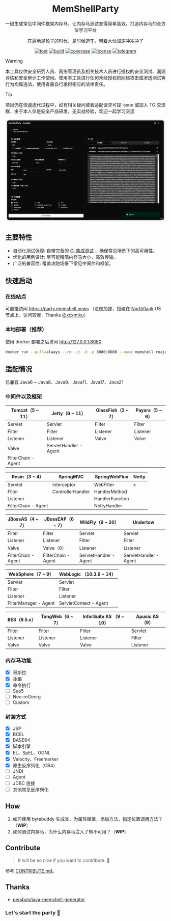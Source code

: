 <div align="center">
<h1 align="center">MemShellParty</h1>

<p>一键生成常见中间件框架内存马，让内存马测试变得简单高效，打造内存马的全方位学习平台</p>
<p>在遍地是轮子的时代，是时候造车，带着大伙加速冲冲冲了</p>

[![test](https://img.shields.io/github/actions/workflow/status/reajason/memshellparty/ci.yaml?label=Test&branch=master&style=flat-square&color=blueviolet)](https://github.com/ReaJason/MemShellParty/actions)
[![build](https://img.shields.io/github/actions/workflow/status/reajason/memshellparty/build.yaml?label=Build&branch=master&style=flat-square&color=blueviolet)](https://github.com/ReaJason/MemShellParty/actions)
[![coverage](https://img.shields.io/endpoint?label=Coverage&url=https://raw.githubusercontent.com/reajason/memshellparty/master/.github/badges/jacoco.json&style=flat-square&color=blueviolet)](https://github.com/ReaJason/MemShellParty/actions)
[![license](https://img.shields.io/github/license/reajason/memshellparty?style=flat-square&label=License&color=blueviolet)](https://github.com/ReaJason/MemShellParty?tab=MIT-1-ov-file)
[![telegram](https://img.shields.io/endpoint?label=TG%E4%BA%A4%E6%B5%81%E7%BE%A4&style=flat-square&url=https://mogyo.ro/quart-apis/tgmembercount?chat_id=memshell&color=blueviolet)](https://t.me/memshell)

</div>

> [!WARNING]
> 本工具仅供安全研究人员、网络管理员及相关技术人员进行授权的安全测试、漏洞评估和安全审计工作使用。使用本工具进行任何未经授权的网络攻击或渗透测试等行为均属违法，使用者需自行承担相应的法律责任。

> [!TIP]
> 项目仍在快速迭代过程中，如有相关疑问或者适配请求可提 issue 或加入 TG
> 交流群，由于本人仅是安全产品研发，无实战经验，欢迎一起学习交流

![screenshot](asserts/screenshot.png)

## 主要特性

- 自动化测试保障: 自带完备的 [CI 集成测试](https://github.com/ReaJason/MemShellParty/actions/workflows/ci.yaml)
  ，确保常见场景下的高可用性。
- 优化的用例设计: 尽可能精简内存马大小，高效传输。
- 广泛的兼容性: 覆盖攻防场景下常见中间件和框架。

## 快速启动

### 在线站点

可直接访问 https://party.memshell.news （没做加速，搭建在 [Northflank](https://northflank.com/) US
节点上，访问较慢，Thanks [@xcxmiku](https://github.com/xcxmiku)）

### 本地部署（推荐）

使用 docker 部署之后访问 http://127.0.0.1:8080

```bash
docker run --pull=always --rm -it -d -p 8080:8080 --name memshell reajason/memshell-party
```

## 适配情况

已兼容 Java6 ~ Java8、Java9、Java11、Java17、Java21

### 中间件以及框架

| Tomcat（5 ~ 11）      | Jetty（6 ~ 11）          | GlassFish（3 ~ 7） | Payara（5 ~ 6） |
|---------------------|------------------------|------------------|---------------|
| Servlet             | Servlet                | Filter           | Filter        |
| Filter              | Filter                 | Listener         | Listener      |
| Listener            | Listener               | Valve            | Valve         |
| Valve               | ServletHandler - Agent |                  |               |
| FilterChain - Agent |                        |                  |               |

| Resin（3 ~ 4）        | SpringMVC         | SpringWebFlux   | Netty |
|---------------------|-------------------|-----------------|-------|
| Servlet             | Interceptor       | WebFilter       | x     |
| Filter              | ControllerHandler | HandlerMethod   |       |
| Listener            |                   | HandlerFunction |       |
| FilterChain - Agent |                   | NettyHandler    |       |

| JBossAS（4 ~ 7）      | JBossEAP（6 ~ 7）     | WildFly（9 ~ 30）        | Undertow               |
|---------------------|---------------------|------------------------|------------------------|
| Filter              | Filter              | Servlet                | Servlet                |
| Listener            | Listener            | Filter                 | Filter                 |
| Valve               | Valve（6）            | Listener               | Listener               |
| FilterChain - Agent | FilterChain - Agent | ServletHandler - Agent | ServletHandler - Agent |

| WebSphere（7 ~ 9）      | WebLogic （10.3.6  ~ 14） |
|-----------------------|-------------------------|
| Servlet               | Servlet                 |
| Filter                | Filter                  |
| Listener              | Listener                |
| FilterManager - Agent | ServletContext - Agent  |

| BES（9.5.x） | TongWeb（6 ~ 7） | InforSuite AS （9 ~ 10） | Apusic AS （9） |
|------------|----------------|------------------------|---------------|
| Filter     | Filter         | Filter                 | Servlet       |
| Listener   | Listener       | Listener               | Filter        |
| Valve      | Valve          | Valve                  | Listener      |

### 内存马功能

- [x] 哥斯拉
- [x] 冰蝎
- [x] 命令执行
- [ ] Suo5
- [ ] Neo-reGeorg
- [ ] Custom

### 封装方式

- [x] JSP
- [x] BCEL
- [x] BASE64
- [x] 脚本引擎
- [x] EL、SpEL、OGNL
- [x] Velocity、Freemarker
- [x] 原生反序列化（CB4）
- [ ] JNDI
- [ ] Agent
- [ ] JDBC 连接
- [ ] 其他常见反序列化

## How

1. 如何使用 bytebuddy 生成类，为属性赋值，添加方法，指定位置调用方法？（**WIP**）
2. 如何调试内存马，为什么内存马注入了却不可用？（**WIP**）

## Contribute

> It will be so nice if you want to contribute. 🎉


参考 [CONTRIBUTE.md](CONTRIBUTING.md)。

## Thanks

- [pen4uin/java-memshell-generator](https://github.com/pen4uin/java-memshell-generator)

### Let's start the party 🎉